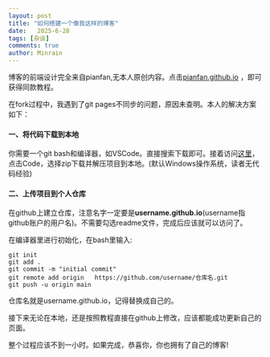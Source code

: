 ```yaml
---
layout: post
title: "如何搭建一个像我这样的博客"
date:   2025-6-28
tags: [杂谈]
comments: true
author: Minrain
---
```

博客的前端设计完全来自pianfan,无本人原创内容。点击[pianfan.github.io](pianfan.github.io) ，即可获得同款教程。  

在fork过程中，我遇到了git pages不同步的问题，原因未查明。本人的解决方案如下：
####  一、将代码下载到本地
你需要一个git bash和编译器，如VSCode。直接搜索下载即可。接着访问[这里](github.com/pianfan/pianfan.github.io)，点击Code，选择zip下载并解压项目到本地。(默认Windows操作系统，读者无代码经验)

####  二、上传项目到个人仓库
在github上建立仓库，注意名字一定要是**username.github.io**(username指github账户的用户名)。不需要勾选readme文件，完成后应该就可以访问了。

在编译器里进行初始化，在bash里输入:

    git init
    git add .
    git commit -m "initial commit"
    git remote add origin   https://github.com/username/仓库名.git
    git push -u origin main

仓库名就是username.github.io，记得替换成自己的。

接下来无论在本地，还是按照教程直接在github上修改，应该都能成功更新自己的页面。

整个过程应该不到一小时。如果完成，恭喜你，你也拥有了自己的博客!


